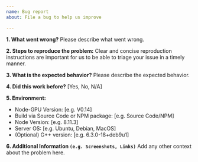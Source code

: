 ```yaml
---
name: Bug report
about: File a bug to help us improve

---
```


**1. What went wrong?**
Please describe what went wrong.

**2. Steps to reproduce the problem:**
Clear and concise reproduction instructions are important for us to be able to triage your issue in a timely manner.

**3. What is the expected behavior?**
Please describe the expected behavior.

**4. Did this work before?** 
[Yes, No, N/A]

**5. Environment:**
 - Node-GPU Version: [e.g. V0.14]
 - Build via Source Code or NPM package: [e.g. Source Code/NPM]
 - Node Version: [e.g. 8.11.3]
 - Server OS: [e.g. Ubuntu, Debian, MacOS]
 - (Optional) G++ version: [e.g. 6.3.0-18+deb9u1]

**6. Additional Information `(e.g. Screenshots, Links)`**
Add any other context about the problem here.
